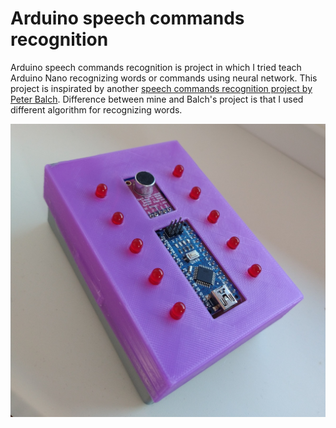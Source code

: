 # Arduino speech commands recognition
Arduino speech commands recognition is project in which I tried teach Arduino Nano recognizing words or commands using neural network. This project is inspirated by another [speech commands recognition project by Peter Balch](https://www.instructables.com/Speech-Recognition-With-an-Arduino-Nano/).
Difference between mine and Balch's project is that I used different algorithm for recognizing words.

![](./images_and_videos/image1.jpg)